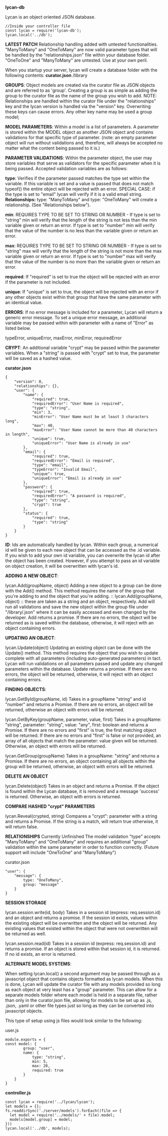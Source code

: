 **lycan-db**

Lycan is an object oriented JSON database.

```
//Inside your controller file
const lycan = require('lycan-db');
lycan.local('../db');
```

**LATEST PATCH**
Relationship handling added with untested functionalities. "ManyToMany" and "OneToMany" are now valid parameter types that will be handled by the "relationships.json" file within your database folder.  "OneToOne" and "ManyToMany" are untested.  Use at your own peril.

When you startup your server, lycan will create a database folder with the following contents:
**curator.json**
/library

**GROUPS**: Object models are created via the curator file as JSON objects and are referred to as 'group'.  Creating a group is as simple as adding the group to the curator file as the name of the group you wish to add.  NOTE: Relationships are handled within the curator file under the "relationships" key and the lycan version is handled via the "version" key.  Overwriting these keys can cause errors.  Any other key name may be used a group model;

**MODEL PARAMETERS**: Within a model is a list of parameters.  A parameter is stored within the MODEL object as another JSON object and contains validations for that specific type of parameter.  (note: an empty parameter object will run without validations and, therefore, will always be accepted no matter what the content being passed to it is.)

**PARAMETER VALIDATIONS**: Within the parameter object, the user may store variables that serve as validators for the specific parameter when it is being passed.  Accepted validation variables are as follows:

**type**: Verifies if the parameter passed matches the type set within the variable. If this variable is set and a value is passed that does not match typeof() the entire object will be rejected with an error.  SPECIAL CASE: if the type is set to "email" lycan will verify if it is a valid email string.  **Relationships:** type: "ManyToMany" and type: "OneToMany" will create a relationship. (See "Relationships below").

**min**: REQUIRES TYPE TO BE SET TO STRING OR NUMBER - If type is set to "string" min will verify that the length of the string is not less than the min variable given or return an error.  If type is set to "number" min will verify that the value of the number is no less than the variable given or return an error.

**max**: REQUIRES TYPE TO BE SET TO STRING OR NUMBER - If type is set to "string" max will verify that the length of the string is not more than the max variable given or return an error.  If type is set to "number" max will verify that the value of the number is no more than the variable given or return an error.

**required**: If "required" is set to true the object will be rejected with an error if the parameter is not included.

**unique**: If "unique" is set to true, the object will be rejected with an error if any other objects exist within that group that have the same parameter with an identical value.

**ERRORS**: If no error message is included for a parameter, Lycan will return a generic error message.  To set a unique error message, an additional variable may be passed within with parameter with a name of "<parameter>Error" as listed below.

typeError, uniqueError, maxError, minError, requiredError

**CRYPT**: An additional variable "crypt" may be passed within the parameter variables.  When a "string" is passed with "crypt" set to true, the parameter will be saved as a hashed value.

**curator.json**

```
{
    "version": 0,
    "relationships": {},
    "user": {
        "name": {
            "required": true,
            "requiredError": "User Name is required",
            "type": "string",
            "min": 3,
            "minError": "User Name must be at least 3 characters long",
            "max": 40,
            "maxError": "User Name cannot be more than 40 characters in length",
            "unique": true,
            "uniqueError": "User Name is already in use"
        },
        "email": {
            "required": true,
            "requiredError": "Email is required",
            "type": "email",
            "typeError": "Invalid Email",
            "unique": true,
            "uniqueError": "Email is already in use"
        },
        "password": {
            "required": true,
            "requiredError": "A password is required",
            "type": "string",
            "crypt": true
        },
        "status": {
            "required": true,
            "type": "string"
        }
    }
}
```

**ID**: Ids are automatically handled by lycan.  Within each group, a numerical id will be given to each new object that can be accessed as the .id variable.  If you wish to add your own id variable, you can overwrite the lycan id after the object has been created.  However, if you attempt to pass an id variable on object creation, it will be overwritten with lycan's id.

**ADDING A NEW OBJECT**:

lycan.Add(groupName, object)
Adding a new object to a group can be done with the Add() method. This method requires the name of the group that you're adding to and the object that you're adding.  :: lycan.Add(groupName, object) :: these are taken as a string and an object, respectively.  Add will run all validations and save the new object within the group file under "/library/<group name>.json" where it can be easily accessed and even changed by the developer.  Add returns a promise.  If there are no errors, the object will be returned as is saved within the database, otherwise, it will reject with an object containing errors.

**UPDATING AN OBJECT**:

lycan.Update(object)
Updating an existing object can be done with the Update() method.  This method requires the object that you wish to update complete with all parameters (including auto-generated parameters) in tact.  Lycan will run validations on all parameters passed and update any changed parameters within the database.  Update returns a promise.  If there are no errors, the object will be returned, otherwise, it will reject with an object containing errors.

**FINDING OBJECTS**:

lycan.GetById(groupName, id)
Takes in a groupName "string" and id "number" and returns a Promise.  If there are no errors, an object will be returned, otherwise an object with errors will be returned.

lycan.GetByKey(groupName, parameter, value, first)
Takes in a groupName: "string", parameter: "string", value: "any", first: boolean and returns a Promise.  If there are no errors and "first" is true, the first matching object will be returned.  If there are no errors and "first" is false or not provided, an array of all objects that match the parameter: value given will be returned. Otherwise, an object with errors will be returned.

lycan.GetGroup(groupName)
Takes in a groupName: "string" and returns a Promise.  If there are no errors, an object containing all objects within the group will be returned, otherwise, an object with errors will be returned.

**DELETE AN OBJECT**

lycan.Delete(object)
Takes in an object and returns a Promise.  If the object is found within the Lycan database, it is removed and a message 'success' is returned.  Otherwise, an object with errors is returned.

**COMPARE HASHED "crypt" PARAMETERS**

lycan.Reveal(crypted, string)
Compares a "crypt": parameter with a string and returns a Promise.  If the string is a match, will return true otherwise, it will return false.

**RELATIONSHIPS**
Currently Unfinished
The model validation "type" accepts "ManyToMany" and "OneToMany" and requires an additional "group" validation within the same parameter in order to function correctly.  (Future support will include "OneToOne" and "ManyToMany")

curator.json
```
"user": {
    "message": {
        type: "OneToMany",
        group: "message"
    }
}
```

**SESSION STORAGE**

lycan.session.write(id, body)
Takes in a session id (express: req.session.id) and an object and returns a promise.  If the session id exists, values within the existing object will be overwritten and the object will be returned.  Any existing values that existed within the object that were not overwritten will be returned as well.

lycan.session.read(id)
Takes in a session id (express: req.session.id) and returns a promise.  If an object is stored within that session id, it is returned.  If no id exists, an error is returned.

**ALTERNATE MODEL SYSTEMS**:

When setting lycan.local() a second argument may be passed through as a javascript object that contains objects formatted as lycan models.  When this is done, Lycan will update the curator file with any models provided so long as each object at very least has a "group" parameter.  This can allow for a separate models folder where each model is held in a separate file, rather than only in the curator.json file, allowing for models to be set up as .js, .json, .yaml or other file types just so long as they can be converted into javascript objects.

This type of setup using js files would look similar to the following:

user.js
```
module.exports = {
const model: {
        group: "user",
        name: {
            type: "string",
            min: 5,
            max: 20,
            required: true
        }
    }
}
```
**controller.js**
```
const lycan = require('../lycan/lycan');
let models = {};
fs.readdirSync('./server/models').forEach((file => {
  let model = require('../models/' + file).model;
  models[model.group] = model;
}))
lycan.local('../db', models);
```